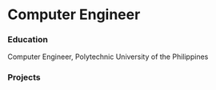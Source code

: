 # Computer Engineer

### Education
Computer Engineer, Polytechnic University of the Philippines

### Projects
